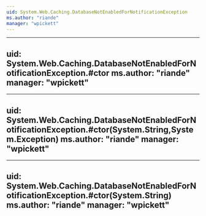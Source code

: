 ```yaml
---
uid: System.Web.Caching.DatabaseNotEnabledForNotificationException
ms.author: "riande"
manager: "wpickett"
---
```


---
uid: System.Web.Caching.DatabaseNotEnabledForNotificationException.#ctor
ms.author: "riande"
manager: "wpickett"
---

---
uid: System.Web.Caching.DatabaseNotEnabledForNotificationException.#ctor(System.String,System.Exception)
ms.author: "riande"
manager: "wpickett"
---

---
uid: System.Web.Caching.DatabaseNotEnabledForNotificationException.#ctor(System.String)
ms.author: "riande"
manager: "wpickett"
---
